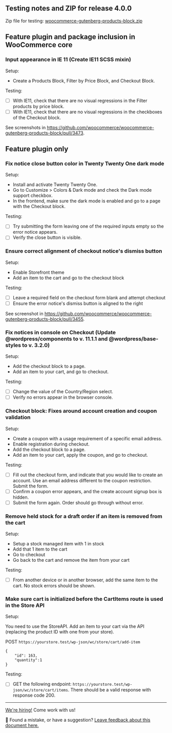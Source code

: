 ## Testing notes and ZIP for release 4.0.0

Zip file for testing: [woocommerce-gutenberg-products-block.zip](https://github.com/woocommerce/woocommerce-gutenberg-products-block/files/5654619/woocommerce-gutenberg-products-block.zip)

## Feature plugin and package inclusion in WooCommerce core

### Input appearance in IE 11 (Create IE11 SCSS mixin)

Setup:

-   Create a Products Block, Filter by Price Block, and Checkout Block.

Testing:

-   [ ] With IE11, check that there are no visual regressions in the Filter products by price block.
-   [ ] With IE11, check that there are no visual regressions in the checkboxes of the Checkout block.

See screenshots in https://github.com/woocommerce/woocommerce-gutenberg-products-block/pull/3473.

## Feature plugin only

### Fix notice close button color in Twenty Twenty One dark mode

Setup:

-   Install and activate Twenty Twenty One.
-   Go to Customize > Colors & Dark mode and check the Dark mode support checkbox.
-   In the frontend, make sure the dark mode is enabled and go to a page with the Checkout block.

Testing:

-   [ ] Try submitting the form leaving one of the required inputs empty so the error notice appears.
-   [ ] Verify the close button is visible.

### Ensure correct alignment of checkout notice's dismiss button

Setup:

-   Enable Storefront theme
-   Add an item to the cart and go to the checkout block

Testing:

-   [ ] Leave a required field on the checkout form blank and attempt checkout
-   [ ] Ensure the error notice's dismiss button is aligned to the right

See screenshot in https://github.com/woocommerce/woocommerce-gutenberg-products-block/pull/3455.

### Fix notices in console on Checkout (Update @wordpress/components to v. 11.1.1 and @wordpress/base-styles to v. 3.2.0)

Setup:

-   Add the checkout block to a page.
-   Add an item to your cart, and go to checkout.

Testing:

-   [ ] Change the value of the Country/Region select.
-   [ ] Verify no errors appear in the browser console.

### Checkout block: Fixes around account creation and coupon validation

Setup:

-   Create a coupon with a usage requirement of a specific email address.
-   Enable registration during checkout.
-   Add the checkout block to a page.
-   Add an item to your cart, apply the coupon, and go to checkout.

Testing:

-   [ ] Fill out the checkout form, and indicate that you would like to create an account. Use an email address different to the coupon restriction. Submit the form.
-   [ ] Confirm a coupon error appears, and the create account signup box is hidden.
-   [ ] Submit the form again. Order should go through without error.

### Remove held stock for a draft order if an item is removed from the cart

Setup:

-   Setup a stock managed item with 1 in stock
-   Add that 1 item to the cart
-   Go to checkout
-   Go back to the cart and remove the item from your cart

Testing:

-   [ ] From another device or in another browser, add the same item to the cart. No stock errors should be shown.

### Make sure cart is initialized before the CartItems route is used in the Store API

Setup:

You need to use the StoreAPI. Add an item to your cart via the API (replacing the product ID with one from your store).

POST `https://yourstore.test/wp-json/wc/store/cart/add-item`

```
{
	"id": 163,
	"quantity":1
}
```

Testing:

-   [ ] GET the following endpoint: `https://yourstore.test/wp-json/wc/store/cart/items`. There should be a valid response with response code 200.

<!-- FEEDBACK -->

---

[We're hiring!](https://woocommerce.com/careers/) Come work with us!

🐞 Found a mistake, or have a suggestion? [Leave feedback about this document here.](https://github.com/woocommerce/woocommerce-gutenberg-products-block/issues/new?assignees=&labels=type%3A+documentation&template=--doc-feedback.md&title=Feedback%20on%20./docs/testing/releases/400.md)

<!-- /FEEDBACK -->

